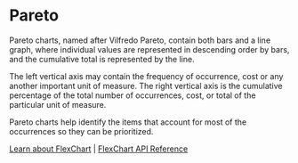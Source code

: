 Pareto
================

Pareto charts, named after Vilfredo Pareto, contain both bars and a line graph, where individual values are represented in descending order by bars, and the cumulative total is represented by the line.

The left vertical axis may contain the frequency of occurrence, cost or any another important unit of measure. The right vertical axis is the cumulative percentage of the total number of occurrences, cost, or total of the particular unit of measure.

Pareto charts help identify the items that account for most of the occurrences so they can be prioritized.

[Learn about FlexChart](https://www.grapecity.com/wijmo-flexchart) | [FlexChart API Reference](https://www.grapecity.com/wijmo/api/classes/wijmo_chart.flexchart.html)